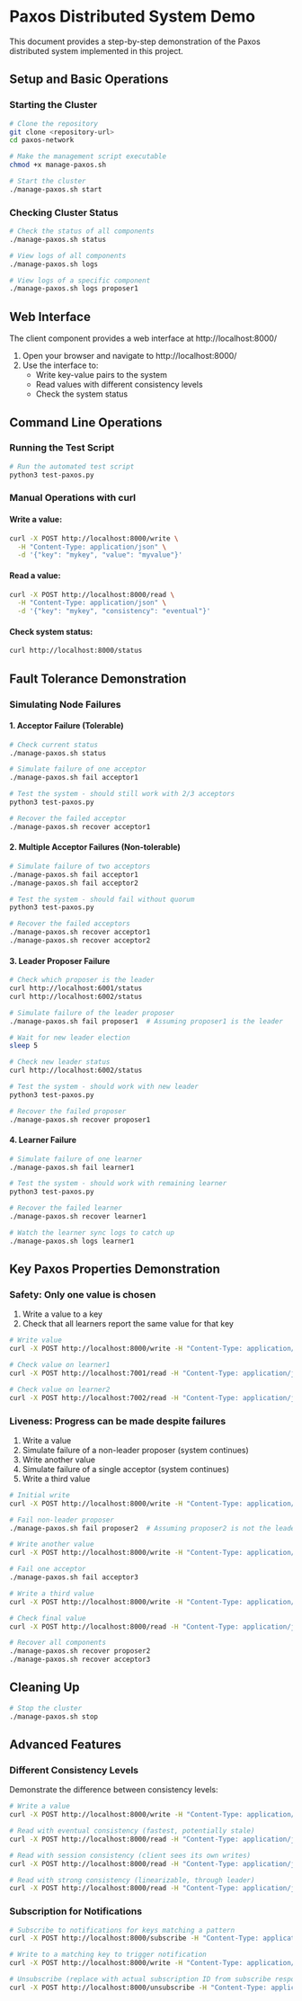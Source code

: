 # Paxos Distributed System Demo

This document provides a step-by-step demonstration of the Paxos distributed system implemented in this project.

## Setup and Basic Operations

### Starting the Cluster

```bash
# Clone the repository
git clone <repository-url>
cd paxos-network

# Make the management script executable
chmod +x manage-paxos.sh

# Start the cluster
./manage-paxos.sh start
```

### Checking Cluster Status

```bash
# Check the status of all components
./manage-paxos.sh status

# View logs of all components
./manage-paxos.sh logs

# View logs of a specific component
./manage-paxos.sh logs proposer1
```

## Web Interface

The client component provides a web interface at http://localhost:8000/

1. Open your browser and navigate to http://localhost:8000/
2. Use the interface to:
   - Write key-value pairs to the system
   - Read values with different consistency levels
   - Check the system status

## Command Line Operations

### Running the Test Script

```bash
# Run the automated test script
python3 test-paxos.py
```

### Manual Operations with curl

#### Write a value:

```bash
curl -X POST http://localhost:8000/write \
  -H "Content-Type: application/json" \
  -d '{"key": "mykey", "value": "myvalue"}'
```

#### Read a value:

```bash
curl -X POST http://localhost:8000/read \
  -H "Content-Type: application/json" \
  -d '{"key": "mykey", "consistency": "eventual"}'
```

#### Check system status:

```bash
curl http://localhost:8000/status
```

## Fault Tolerance Demonstration

### Simulating Node Failures

#### 1. Acceptor Failure (Tolerable)

```bash
# Check current status
./manage-paxos.sh status

# Simulate failure of one acceptor
./manage-paxos.sh fail acceptor1

# Test the system - should still work with 2/3 acceptors
python3 test-paxos.py

# Recover the failed acceptor
./manage-paxos.sh recover acceptor1
```

#### 2. Multiple Acceptor Failures (Non-tolerable)

```bash
# Simulate failure of two acceptors
./manage-paxos.sh fail acceptor1
./manage-paxos.sh fail acceptor2

# Test the system - should fail without quorum
python3 test-paxos.py

# Recover the failed acceptors
./manage-paxos.sh recover acceptor1
./manage-paxos.sh recover acceptor2
```

#### 3. Leader Proposer Failure

```bash
# Check which proposer is the leader
curl http://localhost:6001/status
curl http://localhost:6002/status

# Simulate failure of the leader proposer
./manage-paxos.sh fail proposer1  # Assuming proposer1 is the leader

# Wait for new leader election
sleep 5

# Check new leader status
curl http://localhost:6002/status

# Test the system - should work with new leader
python3 test-paxos.py

# Recover the failed proposer
./manage-paxos.sh recover proposer1
```

#### 4. Learner Failure

```bash
# Simulate failure of one learner
./manage-paxos.sh fail learner1

# Test the system - should work with remaining learner
python3 test-paxos.py

# Recover the failed learner
./manage-paxos.sh recover learner1

# Watch the learner sync logs to catch up
./manage-paxos.sh logs learner1
```

## Key Paxos Properties Demonstration

### Safety: Only one value is chosen

1. Write a value to a key
2. Check that all learners report the same value for that key

```bash
# Write value
curl -X POST http://localhost:8000/write -H "Content-Type: application/json" -d '{"key": "safetyTest", "value": "initialValue"}'

# Check value on learner1
curl -X POST http://localhost:7001/read -H "Content-Type: application/json" -d '{"key": "safetyTest", "consistency_level": "eventual", "client_id": "testclient"}'

# Check value on learner2
curl -X POST http://localhost:7002/read -H "Content-Type: application/json" -d '{"key": "safetyTest", "consistency_level": "eventual", "client_id": "testclient"}'
```

### Liveness: Progress can be made despite failures

1. Write a value
2. Simulate failure of a non-leader proposer (system continues)
3. Write another value
4. Simulate failure of a single acceptor (system continues)
5. Write a third value

```bash
# Initial write
curl -X POST http://localhost:8000/write -H "Content-Type: application/json" -d '{"key": "livenessTest", "value": "value1"}'

# Fail non-leader proposer
./manage-paxos.sh fail proposer2  # Assuming proposer2 is not the leader

# Write another value
curl -X POST http://localhost:8000/write -H "Content-Type: application/json" -d '{"key": "livenessTest", "value": "value2"}'

# Fail one acceptor
./manage-paxos.sh fail acceptor3

# Write a third value
curl -X POST http://localhost:8000/write -H "Content-Type: application/json" -d '{"key": "livenessTest", "value": "value3"}'

# Check final value
curl -X POST http://localhost:8000/read -H "Content-Type: application/json" -d '{"key": "livenessTest", "consistency": "strong"}'

# Recover all components
./manage-paxos.sh recover proposer2
./manage-paxos.sh recover acceptor3
```

## Cleaning Up

```bash
# Stop the cluster
./manage-paxos.sh stop
```

## Advanced Features

### Different Consistency Levels

Demonstrate the difference between consistency levels:

```bash
# Write a value
curl -X POST http://localhost:8000/write -H "Content-Type: application/json" -d '{"key": "consistencyTest", "value": "testValue"}'

# Read with eventual consistency (fastest, potentially stale)
curl -X POST http://localhost:8000/read -H "Content-Type: application/json" -d '{"key": "consistencyTest", "consistency": "eventual"}'

# Read with session consistency (client sees its own writes)
curl -X POST http://localhost:8000/read -H "Content-Type: application/json" -d '{"key": "consistencyTest", "consistency": "session"}'

# Read with strong consistency (linearizable, through leader)
curl -X POST http://localhost:8000/read -H "Content-Type: application/json" -d '{"key": "consistencyTest", "consistency": "strong"}'
```

### Subscription for Notifications

```bash
# Subscribe to notifications for keys matching a pattern
curl -X POST http://localhost:8000/subscribe -H "Content-Type: application/json" -d '{"patterns": ["notify*"]}'

# Write to a matching key to trigger notification
curl -X POST http://localhost:8000/write -H "Content-Type: application/json" -d '{"key": "notifyTest", "value": "notificationValue"}'

# Unsubscribe (replace with actual subscription ID from subscribe response)
curl -X POST http://localhost:8000/unsubscribe -H "Content-Type: application/json" -d '{"subscription_id": "subscription-uuid-from-response"}'
```
